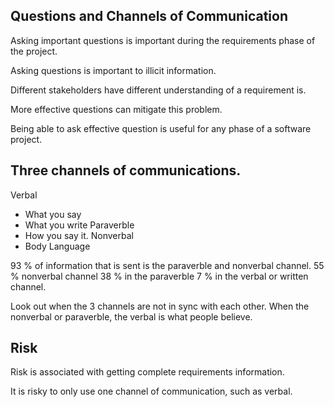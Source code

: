 ## Questions and Channels of Communication

Asking important questions is important during the requirements phase of the project.

Asking questions is important to illicit information.

Different stakeholders have different understanding of a requirement is.

More effective questions can mitigate this problem.

Being able to ask effective question is useful for any phase of a software project.

## Three channels of communications.

Verbal
- What you say
- What you write
Paraverble
 - How you say it.
Nonverbal
- Body Language

93 % of information that is sent is the paraverble and nonverbal channel.
55 % nonverbal channel
38 % in the paraverble
7 % in the verbal or written channel.

Look out when the 3 channels are not in sync with each other.
When the nonverbal or paraverble, the verbal is what people believe.

## Risk
Risk is associated with getting complete requirements information.

It is risky to only use one channel of communication, such as verbal.